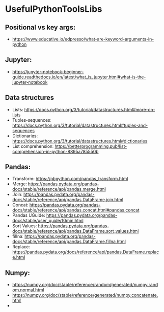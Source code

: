 # UsefulPythonToolsLibs

## Positional vs key args:
  * https://www.educative.io/edpresso/what-are-keyword-arguments-in-python

## Jupyter:
  * https://jupyter-notebook-beginner-guide.readthedocs.io/en/latest/what_is_jupyter.html#what-is-the-jupyter-notebook
  
## Data structures
  * Lists: https://docs.python.org/3/tutorial/datastructures.html#more-on-lists
  * Tuples-sequences: https://docs.python.org/3/tutorial/datastructures.html#tuples-and-sequences
  * Dictionaries: https://docs.python.org/3/tutorial/datastructures.html#dictionaries
  * List comprehension: https://betterprogramming.pub/list-comprehension-in-python-8895a785550b

## Pandas:
  * Transform: https://pbpython.com/pandas_transform.html
  * Merge: https://pandas.pydata.org/pandas-docs/stable/reference/api/pandas.merge.html
  * Join: https://pandas.pydata.org/pandas-docs/stable/reference/api/pandas.DataFrame.join.html
  * Concat:  https://pandas.pydata.org/pandas-docs/stable/reference/api/pandas.concat.html#pandas.concat
  * Pandas UGuide: https://pandas.pydata.org/pandas-docs/stable/user_guide/10min.html
  * Sort Values: https://pandas.pydata.org/pandas-docs/stable/reference/api/pandas.DataFrame.sort_values.html
  * fillna: https://pandas.pydata.org/pandas-docs/stable/reference/api/pandas.DataFrame.fillna.html
  * Replace: https://pandas.pydata.org/docs/reference/api/pandas.DataFrame.replace.html

## Numpy:
  * https://numpy.org/doc/stable/reference/random/generated/numpy.random.normal.html
  * https://numpy.org/doc/stable/reference/generated/numpy.concatenate.html
  * 
